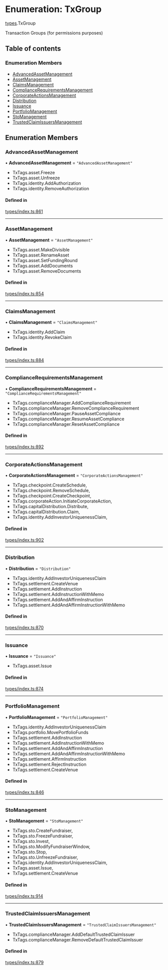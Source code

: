 # Enumeration: TxGroup

[types](../wiki/types).TxGroup

Transaction Groups (for permissions purposes)

## Table of contents

### Enumeration Members

- [AdvancedAssetManagement](../wiki/types.TxGroup#advancedassetmanagement)
- [AssetManagement](../wiki/types.TxGroup#assetmanagement)
- [ClaimsManagement](../wiki/types.TxGroup#claimsmanagement)
- [ComplianceRequirementsManagement](../wiki/types.TxGroup#compliancerequirementsmanagement)
- [CorporateActionsManagement](../wiki/types.TxGroup#corporateactionsmanagement)
- [Distribution](../wiki/types.TxGroup#distribution)
- [Issuance](../wiki/types.TxGroup#issuance)
- [PortfolioManagement](../wiki/types.TxGroup#portfoliomanagement)
- [StoManagement](../wiki/types.TxGroup#stomanagement)
- [TrustedClaimIssuersManagement](../wiki/types.TxGroup#trustedclaimissuersmanagement)

## Enumeration Members

### AdvancedAssetManagement

• **AdvancedAssetManagement** = ``"AdvancedAssetManagement"``

- TxTags.asset.Freeze
- TxTags.asset.Unfreeze
- TxTags.identity.AddAuthorization
- TxTags.identity.RemoveAuthorization

#### Defined in

[types/index.ts:861](https://github.com/PolymeshAssociation/polymesh-sdk/blob/07a4c5b0/src/types/index.ts#L861)

___

### AssetManagement

• **AssetManagement** = ``"AssetManagement"``

- TxTags.asset.MakeDivisible
- TxTags.asset.RenameAsset
- TxTags.asset.SetFundingRound
- TxTags.asset.AddDocuments
- TxTags.asset.RemoveDocuments

#### Defined in

[types/index.ts:854](https://github.com/PolymeshAssociation/polymesh-sdk/blob/07a4c5b0/src/types/index.ts#L854)

___

### ClaimsManagement

• **ClaimsManagement** = ``"ClaimsManagement"``

- TxTags.identity.AddClaim
- TxTags.identity.RevokeClaim

#### Defined in

[types/index.ts:884](https://github.com/PolymeshAssociation/polymesh-sdk/blob/07a4c5b0/src/types/index.ts#L884)

___

### ComplianceRequirementsManagement

• **ComplianceRequirementsManagement** = ``"ComplianceRequirementsManagement"``

- TxTags.complianceManager.AddComplianceRequirement
- TxTags.complianceManager.RemoveComplianceRequirement
- TxTags.complianceManager.PauseAssetCompliance
- TxTags.complianceManager.ResumeAssetCompliance
- TxTags.complianceManager.ResetAssetCompliance

#### Defined in

[types/index.ts:892](https://github.com/PolymeshAssociation/polymesh-sdk/blob/07a4c5b0/src/types/index.ts#L892)

___

### CorporateActionsManagement

• **CorporateActionsManagement** = ``"CorporateActionsManagement"``

- TxTags.checkpoint.CreateSchedule,
- TxTags.checkpoint.RemoveSchedule,
- TxTags.checkpoint.CreateCheckpoint,
- TxTags.corporateAction.InitiateCorporateAction,
- TxTags.capitalDistribution.Distribute,
- TxTags.capitalDistribution.Claim,
- TxTags.identity.AddInvestorUniquenessClaim,

#### Defined in

[types/index.ts:902](https://github.com/PolymeshAssociation/polymesh-sdk/blob/07a4c5b0/src/types/index.ts#L902)

___

### Distribution

• **Distribution** = ``"Distribution"``

- TxTags.identity.AddInvestorUniquenessClaim
- TxTags.settlement.CreateVenue
- TxTags.settlement.AddInstruction
- TxTags.settlement.AddInstructionWithMemo
- TxTags.settlement.AddAndAffirmInstruction
- TxTags.settlement.AddAndAffirmInstructionWithMemo

#### Defined in

[types/index.ts:870](https://github.com/PolymeshAssociation/polymesh-sdk/blob/07a4c5b0/src/types/index.ts#L870)

___

### Issuance

• **Issuance** = ``"Issuance"``

- TxTags.asset.Issue

#### Defined in

[types/index.ts:874](https://github.com/PolymeshAssociation/polymesh-sdk/blob/07a4c5b0/src/types/index.ts#L874)

___

### PortfolioManagement

• **PortfolioManagement** = ``"PortfolioManagement"``

- TxTags.identity.AddInvestorUniquenessClaim
- TxTags.portfolio.MovePortfolioFunds
- TxTags.settlement.AddInstruction
- TxTags.settlement.AddInstructionWithMemo
- TxTags.settlement.AddAndAffirmInstruction
- TxTags.settlement.AddAndAffirmInstructionWithMemo
- TxTags.settlement.AffirmInstruction
- TxTags.settlement.RejectInstruction
- TxTags.settlement.CreateVenue

#### Defined in

[types/index.ts:846](https://github.com/PolymeshAssociation/polymesh-sdk/blob/07a4c5b0/src/types/index.ts#L846)

___

### StoManagement

• **StoManagement** = ``"StoManagement"``

- TxTags.sto.CreateFundraiser,
- TxTags.sto.FreezeFundraiser,
- TxTags.sto.Invest,
- TxTags.sto.ModifyFundraiserWindow,
- TxTags.sto.Stop,
- TxTags.sto.UnfreezeFundraiser,
- TxTags.identity.AddInvestorUniquenessClaim,
- TxTags.asset.Issue,
- TxTags.settlement.CreateVenue

#### Defined in

[types/index.ts:914](https://github.com/PolymeshAssociation/polymesh-sdk/blob/07a4c5b0/src/types/index.ts#L914)

___

### TrustedClaimIssuersManagement

• **TrustedClaimIssuersManagement** = ``"TrustedClaimIssuersManagement"``

- TxTags.complianceManager.AddDefaultTrustedClaimIssuer
- TxTags.complianceManager.RemoveDefaultTrustedClaimIssuer

#### Defined in

[types/index.ts:879](https://github.com/PolymeshAssociation/polymesh-sdk/blob/07a4c5b0/src/types/index.ts#L879)
